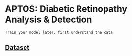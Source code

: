 # APTOS: Diabetic Retinopathy Analysis & Detection

`Train your model later, first understand the data`

## [Dataset](https://www.kaggle.com/competitions/aptos2019-blindness-detection/data)

